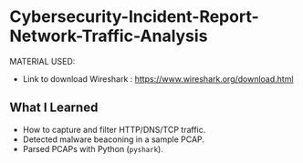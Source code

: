 # Cybersecurity-Incident-Report-Network-Traffic-Analysis
MATERIAL USED:
- Link to download Wireshark : https://www.wireshark.org/download.html
## What I Learned
- How to capture and filter HTTP/DNS/TCP traffic.
- Detected malware beaconing in a sample PCAP.
- Parsed PCAPs with Python (`pyshark`).
